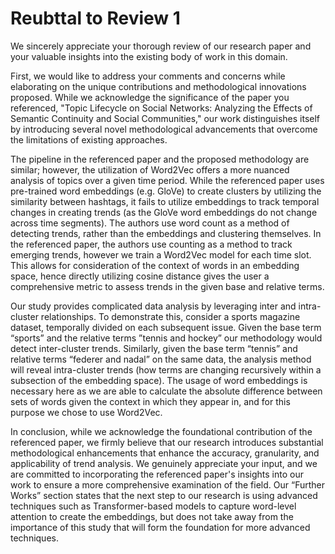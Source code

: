 # Reubttal to Review 1

We sincerely appreciate your thorough review of our research paper and your valuable insights into the existing body of work in this domain. 

First, we would like to address your comments and concerns while elaborating on the unique contributions and methodological innovations proposed. While we acknowledge the significance of the paper you referenced, "Topic Lifecycle on Social Networks: Analyzing the Effects of Semantic Continuity and Social Communities," our work distinguishes itself by introducing several novel methodological advancements that overcome the limitations of existing approaches.

The pipeline in the referenced paper and the proposed methodology are similar; however, the utilization of Word2Vec offers a more nuanced analysis of topics over a given time period. While the referenced paper uses pre-trained word embeddings (e.g. GloVe) to create clusters by utilizing the similarity between hashtags, it fails to utilize embeddings to track temporal changes in creating trends (as the GloVe word embeddings do not change across time segments). The authors use word count as a method of detecting trends, rather than the embeddings and clustering themselves. In the referenced paper, the authors use counting as a method to track emerging trends, however we train a Word2Vec model for each time slot. This allows for consideration of the context of words in an embedding space, hence directly utilizing cosine distance gives the user a comprehensive metric to assess trends in the given base and relative terms.

Our study provides complicated data analysis by leveraging inter and intra-cluster relationships. To demonstrate this, consider a sports magazine dataset, temporally divided on each subsequent issue. Given the base term “sports” and the relative terms ”tennis and hockey” our methodology would detect inter-cluster trends. Similarly, given the base term “tennis” and relative terms “federer and nadal” on the same data, the analysis method will reveal intra-cluster trends (how terms are changing recursively within a subsection of the embedding space). The usage of word embeddings is necessary here as we are able to calculate the absolute difference between sets of words given the context in which they appear in, and for this purpose we chose to use Word2Vec.

In conclusion, while we acknowledge the foundational contribution of the referenced paper, we firmly believe that our research introduces substantial methodological enhancements that enhance the accuracy, granularity, and applicability of trend analysis. We genuinely appreciate your input, and we are committed to incorporating the referenced paper's insights into our work to ensure a more comprehensive examination of the field. Our “Further Works” section states that the next step to our research is using advanced techniques such as Transformer-based models to capture word-level attention to create the embeddings, but does not take away from the importance of this study that will form the foundation for more advanced techniques.
